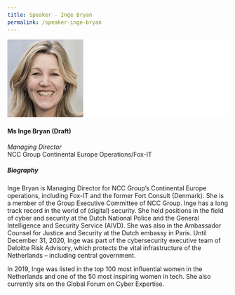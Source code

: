 ```yaml
---
title: Speaker - Inge Bryan
permalink: /speaker-inge-bryan
---
```


![Inge Bryan](/images/speakers/Inge-Bryan.jpg)

#### **Ms Inge Bryan (Draft)**

*Managing Director*  
NCC Group Continental Europe Operations/Fox-IT

##### **Biography**

Inge Bryan is Managing Director for NCC Group’s Continental Europe operations, including Fox-IT and the former Fort Consult (Denmark). She is a member of the Group Executive Committee of NCC Group.
Inge has a long track record in the world of (digital) security. She held positions in the field of cyber and security at the Dutch National Police and the General Intelligence and Security Service (AIVD). She was also in the Ambassador Counsel for Justice and Security at the Dutch embassy in Paris. Until December 31, 2020, Inge was part of the cybersecurity executive team of Deloitte Risk Advisory, which protects the vital infrastructure of the Netherlands – including central government.

In 2019, Inge was listed in the top 100 most influential women in the Netherlands and one of the 50 most inspiring women in tech. She also currently sits on the Global Forum on Cyber Expertise.